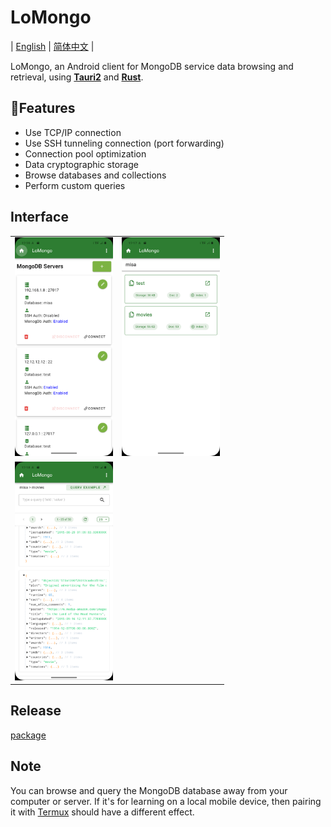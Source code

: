 # LoMongo

| [English](README.md) | [简体中文](README.zh-CN.md) |

LoMongo, an Android client for MongoDB service data browsing and retrieval, using **[Tauri2](https://tauri.app/)** and **[Rust](https://www.rust-lang.org/)**.

## 🚀Features

- Use TCP/IP connection
- Use SSH tunneling connection (port forwarding)
- Connection pool optimization
- Data cryptographic storage
- Browse databases and collections
- Perform custom queries

## Interface

<table>
  <tr>
	<td><img src="./app-11.png" height="350"></td>
	<td><img src="./app-22.png" height="350"></td>
  </tr>
  <tr>
	<td><img src="./app-33.png" height="350"></td>
  </tr>
</table>

## Release

[package](https://github.com/leleo886/LoMongo/releases)

## Note

You can browse and query the MongoDB database away from your computer or server. If it's for learning on a local mobile device, then pairing it with [Termux](https://github.com/termux) should have a different effect.
